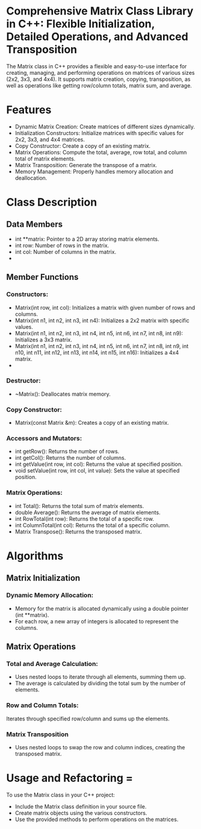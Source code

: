 # Comprehensive Matrix Class Library in C++: Flexible Initialization, Detailed Operations, and Advanced Transposition
The Matrix class in C++ provides a flexible and easy-to-use interface for creating, managing, and performing operations on matrices of various sizes (2x2, 3x3, and 4x4). It supports matrix creation, copying, transposition, as well as operations like getting row/column totals, matrix sum, and average.

# Features
- Dynamic Matrix Creation: Create matrices of different sizes dynamically.
-  Initialization Constructors: Initialize matrices with specific values for 2x2, 3x3, and 4x4 matrices.
- Copy Constructor: Create a copy of an existing matrix.
- Matrix Operations: Compute the total, average, row total, and column total of matrix elements.
- Matrix Transposition: Generate the transpose of a matrix.
- Memory Management: Properly handles memory allocation and deallocation.
  
# Class Description

## Data Members
- int **matrix: Pointer to a 2D array storing matrix elements.
- int row: Number of rows in the matrix.
- int col: Number of columns in the matrix.
- 
## Member Functions
### Constructors:
- Matrix(int row, int col): Initializes a matrix with given number of rows and columns.
- Matrix(int n1, int n2, int n3, int n4): Initializes a 2x2 matrix with specific values.
- Matrix(int n1, int n2, int n3, int n4, int n5, int n6, int n7, int n8, int n9): Initializes a 3x3 matrix.
- Matrix(int n1, int n2, int n3, int n4, int n5, int n6, int n7, int n8, int n9, int n10, int n11, int n12, int n13, int n14, int n15, int n16): Initializes a 4x4 matrix.
- 
### Destructor:
- ~Matrix(): Deallocates matrix memory.
  
### Copy Constructor:
- Matrix(const Matrix &m): Creates a copy of an existing matrix.
  
### Accessors and Mutators:
- int getRow(): Returns the number of rows.
- int getCol(): Returns the number of columns.
- int getValue(int row, int col): Returns the value at specified position.
- void setValue(int row, int col, int value): Sets the value at specified position.
  
### Matrix Operations:
- int Total(): Returns the total sum of matrix elements.
- double Average(): Returns the average of matrix elements.
- int RowTotal(int row): Returns the total of a specific row.
- int ColumnTotal(int col): Returns the total of a specific column.
- Matrix Transpose(): Returns the transposed matrix.
  
# Algorithms
## Matrix Initialization
### Dynamic Memory Allocation:
- Memory for the matrix is allocated dynamically using a double pointer (int **matrix).
- For each row, a new array of integers is allocated to represent the columns.
  
## Matrix Operations
### Total and Average Calculation:
- Uses nested loops to iterate through all elements, summing them up.
- The average is calculated by dividing the total sum by the number of elements.
### Row and Column Totals:
Iterates through specified row/column and sums up the elements.
### Matrix Transposition
- Uses nested loops to swap the row and column indices, creating the transposed matrix.
  
# Usage and Refactoring =
To use the Matrix class in your C++ project:
- Include the Matrix class definition in your source file.
- Create matrix objects using the various constructors.
- Use the provided methods to perform operations on the matrices.
